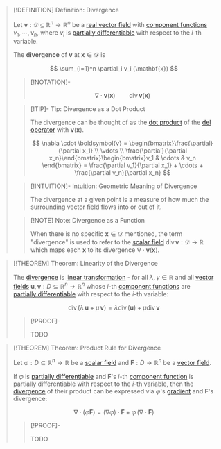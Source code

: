 >[!DEFINITION] Definition: Divergence
>
>Let $\boldsymbol{v}: \mathcal{D} \subseteq \mathbb{R}^n \to \mathbb{R}^n$ be a [real vector field](../Real%20Vector%20Field.md) with [component functions](../../Real%20Vector%20Functions/Real%20Vector%20Function.md) $v_1, \cdots, v_n$, where $v_i$ is [partially differentiable](../../Scalar%20Fields/Differentiation/Partial%20Derivatives%20of%20Real%20Scalar%20Fields.md) with respect to the $i$-th variable.
>
>The **divergence** of $\boldsymbol{v}$ at $\mathbf{x} \in \mathcal{D}$ is
>
>$$
>\sum_{i=1}^n \partial_i v_i (\mathbf{x})
>$$
>
>>[!NOTATION]-
>>
>>$$
>>\nabla \cdot \boldsymbol{v}(\mathbf{x}) \qquad \mathop{\operatorname{div}}\boldsymbol {v}(\mathbf{x})
>>$$
>>
>
>>[!TIP]- Tip: Divergence as a Dot Product
>>
>>The divergence can be thought of as the [dot product](../../../../../Algebra/Linear%20Algebra/Matrices/Row%20and%20Column%20Vectors/Real%20Vectors/Real%20Dot%20Product.md) of the [del operator](../Del%20Operator.md) with $\boldsymbol{v}(\mathbf{x})$.
>>
>>$$
>>\nabla \cdot \boldsymbol{v} = \begin{bmatrix}\frac{\partial}{\partial x_1} \\ \vdots \\ \frac{\partial}{\partial x_n}\end{bmatrix}\begin{bmatrix}v_1 & \cdots & v_n \end{bmatrix} = \frac{\partial v_1}{\partial x_1} + \cdots + \frac{\partial v_n}{\partial x_n}
>>$$
>>
>
>>[!INTUITION]- Intuition: Geometric Meaning of Divergence
>>
>>The divergence at a given point is a measure of how much the surrounding vector field flows into or out of it.
>>
>
>>[!NOTE] Note: Divergence as a Function
>>
>>When there is no specific $\mathbf{x} \in \mathcal{D}$ mentioned, the term "divergence" is used to refer to the [scalar field](../../Scalar%20Fields/Real%20Scalar%20Field.md) $\mathop{\operatorname{div}}\boldsymbol {v}: \mathcal{D} \to \mathbb{R}$ which maps each $\mathbf{x}$ to its divergence $\nabla \cdot \boldsymbol{v}(\mathbf{x})$.
>>
>

>[!THEOREM] Theorem: Linearity of the Divergence
>
>The [divergence](Divergence.md) is [linear transformation](../../../../../Algebra/Linear%20Algebra/Linear%20Transformations/Linear%20Transformation.md) - for all $\lambda, \gamma \in \mathbb{R}$ and all [vector fields](../Real%20Vector%20Field.md) $\boldsymbol{u}, \boldsymbol{v}: D \subseteq \mathbb{R}^n \to \mathbb{R}^n$ whose $i$-th [component functions](../../Real%20Vector%20Functions/Real%20Vector%20Function.md) are [partially differentiable](../../Scalar%20Fields/Differentiation/Partial%20Derivatives%20of%20Real%20Scalar%20Fields.md) with respect to the $i$-th variable:
>
>$$
>\mathop{\operatorname{div}} (\lambda \,\mathbf{u} + \mu\,\mathbf{v}) = \lambda \mathop{\operatorname{div}}(\mathbf{u})+\mu \mathop{\operatorname{div}}\mathbf{v}
>$$
>
>>[!PROOF]-
>>
>>TODO
>>
>

>[!THEOREM] Theorem: Product Rule for Divergence
>
>Let $\varphi: D \subseteq \mathbb{R}^n \to \mathbb{R}$ be a [scalar field](../../Scalar%20Fields/Real%20Scalar%20Field.md) and $\mathbf{F}: D \to \mathbb{R}^n$ be a [vector field](../Real%20Vector%20Field.md). 
>
>If $\varphi$ is [partially differentiable](../../Scalar%20Fields/Differentiation/Partial%20Derivatives%20of%20Real%20Scalar%20Fields.md) and $\mathbf{F}$'s $i$-th [component function](../../Real%20Vector%20Functions/Real%20Vector%20Function.md) is partially differentiable with respect to the $i$-th variable, then the [divergence](Divergence.md) of their product can be expressed via $\varphi$'s [gradient](../../Scalar%20Fields/Differentiation/Gradient.md) and $\mathbf{F}$'s divergence:
>
>$$
>\nabla\cdot(\varphi\mathbf{F}) = (\nabla\varphi)\cdot \mathbf{F} + \varphi\, (\nabla \cdot \mathbf{F})
>$$
>
>>[!PROOF]-
>>
>>TODO
>>
>